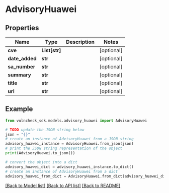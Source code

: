 # AdvisoryHuawei


## Properties

Name | Type | Description | Notes
------------ | ------------- | ------------- | -------------
**cve** | **List[str]** |  | [optional] 
**date_added** | **str** |  | [optional] 
**sa_number** | **str** |  | [optional] 
**summary** | **str** |  | [optional] 
**title** | **str** |  | [optional] 
**url** | **str** |  | [optional] 

## Example

```python
from vulncheck_sdk.models.advisory_huawei import AdvisoryHuawei

# TODO update the JSON string below
json = "{}"
# create an instance of AdvisoryHuawei from a JSON string
advisory_huawei_instance = AdvisoryHuawei.from_json(json)
# print the JSON string representation of the object
print(AdvisoryHuawei.to_json())

# convert the object into a dict
advisory_huawei_dict = advisory_huawei_instance.to_dict()
# create an instance of AdvisoryHuawei from a dict
advisory_huawei_from_dict = AdvisoryHuawei.from_dict(advisory_huawei_dict)
```
[[Back to Model list]](../README.md#documentation-for-models) [[Back to API list]](../README.md#documentation-for-api-endpoints) [[Back to README]](../README.md)


